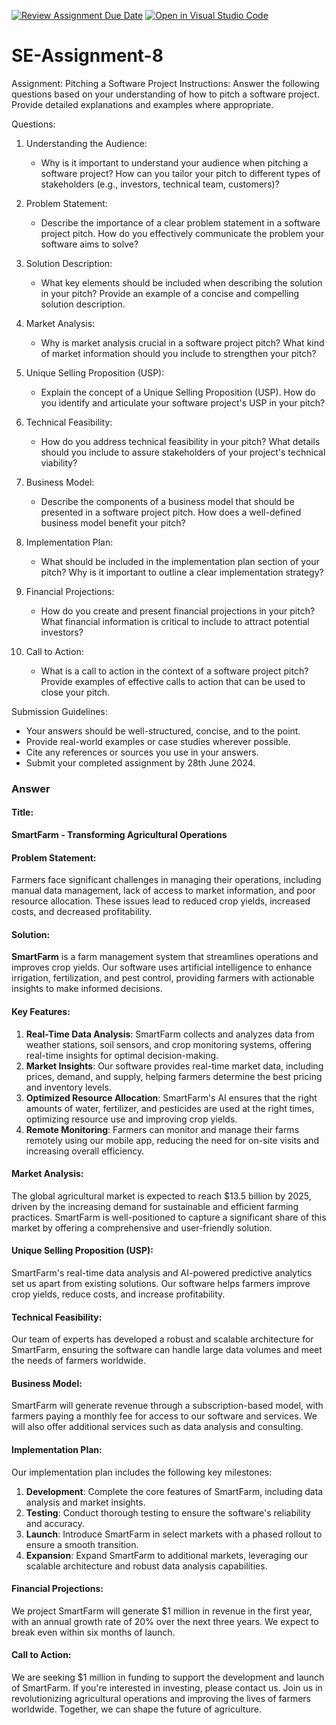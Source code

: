 [![Review Assignment Due Date](https://classroom.github.com/assets/deadline-readme-button-22041afd0340ce965d47ae6ef1cefeee28c7c493a6346c4f15d667ab976d596c.svg)](https://classroom.github.com/a/4bgukiqw)
[![Open in Visual Studio Code](https://classroom.github.com/assets/open-in-vscode-2e0aaae1b6195c2367325f4f02e2d04e9abb55f0b24a779b69b11b9e10269abc.svg)](https://classroom.github.com/online_ide?assignment_repo_id=15305649&assignment_repo_type=AssignmentRepo)
# SE-Assignment-8
 Assignment: Pitching a Software Project
 Instructions:
Answer the following questions based on your understanding of how to pitch a software project. Provide detailed explanations and examples where appropriate.

 Questions:

1. Understanding the Audience:
   - Why is it important to understand your audience when pitching a software project? How can you tailor your pitch to different types of stakeholders (e.g., investors, technical team, customers)?

2. Problem Statement:
   - Describe the importance of a clear problem statement in a software project pitch. How do you effectively communicate the problem your software aims to solve?

3. Solution Description:
   - What key elements should be included when describing the solution in your pitch? Provide an example of a concise and compelling solution description.

4. Market Analysis:
   - Why is market analysis crucial in a software project pitch? What kind of market information should you include to strengthen your pitch?

5. Unique Selling Proposition (USP):
   - Explain the concept of a Unique Selling Proposition (USP). How do you identify and articulate your software project's USP in your pitch?

6. Technical Feasibility:
   - How do you address technical feasibility in your pitch? What details should you include to assure stakeholders of your project's technical viability?

7. Business Model:
   - Describe the components of a business model that should be presented in a software project pitch. How does a well-defined business model benefit your pitch?

8. Implementation Plan:
   - What should be included in the implementation plan section of your pitch? Why is it important to outline a clear implementation strategy?

9. Financial Projections:
   - How do you create and present financial projections in your pitch? What financial information is critical to include to attract potential investors?

10. Call to Action:
    - What is a call to action in the context of a software project pitch? Provide examples of effective calls to action that can be used to close your pitch.

 Submission Guidelines:
- Your answers should be well-structured, concise, and to the point.
- Provide real-world examples or case studies wherever possible.
- Cite any references or sources you use in your answers.
- Submit your completed assignment by 28th June 2024.



### Answer

#### Title:
**SmartFarm - Transforming Agricultural Operations**


#### Problem Statement:
Farmers face significant challenges in managing their operations, including manual data management, lack of access to market information, and poor resource allocation. These issues lead to reduced crop yields, increased costs, and decreased profitability.


#### Solution:
**SmartFarm** is a farm management system that streamlines operations and improves crop yields. Our software uses artificial intelligence to enhance irrigation, fertilization, and pest control, providing farmers with actionable insights to make informed decisions.


#### Key Features:

1. **Real-Time Data Analysis**: SmartFarm collects and analyzes data from weather stations, soil sensors, and crop monitoring systems, offering real-time insights for optimal decision-making.
2. **Market Insights**: Our software provides real-time market data, including prices, demand, and supply, helping farmers determine the best pricing and inventory levels.
3. **Optimized Resource Allocation**: SmartFarm's AI ensures that the right amounts of water, fertilizer, and pesticides are used at the right times, optimizing resource use and improving crop yields.
4. **Remote Monitoring**: Farmers can monitor and manage their farms remotely using our mobile app, reducing the need for on-site visits and increasing overall efficiency.


#### Market Analysis:
The global agricultural market is expected to reach $13.5 billion by 2025, driven by the increasing demand for sustainable and efficient farming practices. SmartFarm is well-positioned to capture a significant share of this market by offering a comprehensive and user-friendly solution.


#### Unique Selling Proposition (USP):
SmartFarm's real-time data analysis and AI-powered predictive analytics set us apart from existing solutions. Our software helps farmers improve crop yields, reduce costs, and increase profitability.


#### Technical Feasibility:
Our team of experts has developed a robust and scalable architecture for SmartFarm, ensuring the software can handle large data volumes and meet the needs of farmers worldwide.


#### Business Model:
SmartFarm will generate revenue through a subscription-based model, with farmers paying a monthly fee for access to our software and services. We will also offer additional services such as data analysis and consulting.


#### Implementation Plan:
Our implementation plan includes the following key milestones:

1. **Development**: Complete the core features of SmartFarm, including data analysis and market insights.
2. **Testing**: Conduct thorough testing to ensure the software's reliability and accuracy.
3. **Launch**: Introduce SmartFarm in select markets with a phased rollout to ensure a smooth transition.
4. **Expansion**: Expand SmartFarm to additional markets, leveraging our scalable architecture and robust data analysis capabilities.


#### Financial Projections:
We project SmartFarm will generate $1 million in revenue in the first year, with an annual growth rate of 20% over the next three years. We expect to break even within six months of launch.


#### Call to Action:
We are seeking $1 million in funding to support the development and launch of SmartFarm. If you're interested in investing, please contact us. Join us in revolutionizing agricultural operations and improving the lives of farmers worldwide. Together, we can shape the future of agriculture.
